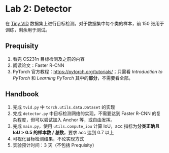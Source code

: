 # Lab 2: Detector

在 [Tiny VID](http://xinggangw.info/data/tiny_vid.zip) 数据集上进行目标检测。对于数据集中每个类的样本，前 150 张用于训练，剩余用于测试。

## Prequisity

1. 看完 CS231n 目标检测及之前的内容
1. 阅读论文：Faster R-CNN
1. PyTorch 官方教程：<https://pytorch.org/tutorials/>；只需看 *Introduction to PyTorch* 和 *Learning PyTorch* 其中的**部分**，不需要看全部。

## Handbook

1. 完成 `tvid.py` 中 `torch.utils.data.Dataset` 的实现
1. 完成 `detector.py` 中目标检测网络的实现，不需要达到 Faster R-CNN 的复杂程度，但可以尝试加入 Anchor 等，或自由发挥。
1. 完成 `main.py`，使用 `utils.compute_iou` 计算 IoU，acc 指标为**分类正确且 IoU > 0.5 的样本数 / 总数**，要求 acc 达到 0.7 以上
1. 可视化目标检测结果，不论实现方式
1. 实验预计时间：3 天（不包括 Prequisity）

